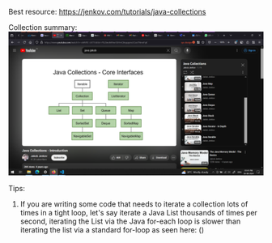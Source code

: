 Best resource:
https://jenkov.com/tutorials/java-collections

Collection summary: 
![alt text](image.png)


Tips:

1. If you are writing some code that needs to iterate a collection lots of times in a tight loop, let's say iterate a Java List thousands of times per second, iterating the List via the Java for-each loop is slower than iterating the list via a standard for-loop as seen here: () 

